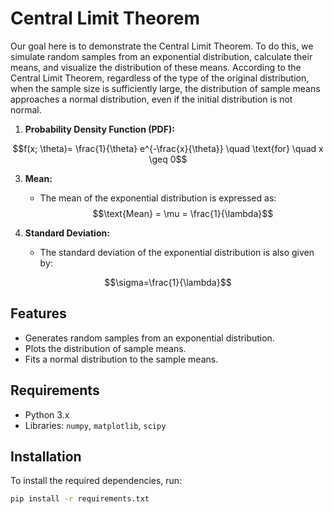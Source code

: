 # Central Limit Theorem

Our goal here is to demonstrate the Central Limit Theorem. To do this, we simulate random samples from an exponential distribution, calculate their means, and visualize the distribution of these means. According to the Central Limit Theorem, regardless of the type of the original distribution, when the sample size is sufficiently large, the distribution of sample means approaches a normal distribution, even if the initial distribution is not normal.

1. **Probability Density Function (PDF):**
   
  $$f(x; \theta)= \frac{1}{\theta} e^{-\frac{x}{\theta}} \quad \text{for} \quad x \geq 0$$

3. **Mean:**
   - The mean of the exponential distribution is expressed as:
  $$\text{Mean} = \mu =
  \frac{1}{\lambda}$$

4. **Standard Deviation:**
   - The standard deviation of the exponential distribution is also given by:

$$\sigma=\frac{1}{\lambda}$$


## Features
- Generates random samples from an exponential distribution.
- Plots the distribution of sample means.
- Fits a normal distribution to the sample means.

## Requirements
- Python 3.x
- Libraries: `numpy`, `matplotlib`, `scipy`

## Installation
To install the required dependencies, run:
```bash
pip install -r requirements.txt
